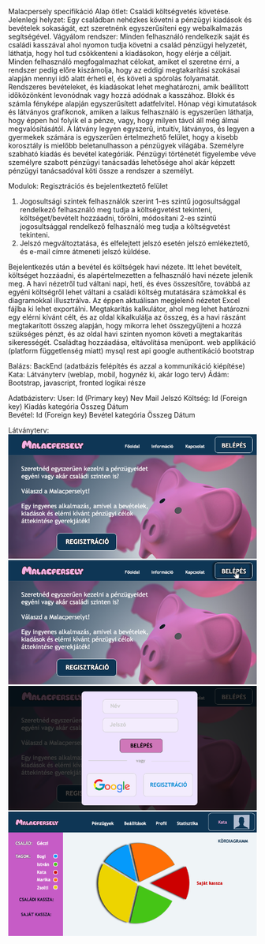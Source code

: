 Malacpersely specifikáció
Alap ötlet: Családi költségvetés követése.
Jelenlegi helyzet: 
Egy családban nehézkes követni a pénzügyi kiadások és bevételek sokaságát, ezt szeretnénk egyszerűsíteni egy webalkalmazás segítségével.
Vágyálom rendszer:
	Minden felhasználó rendelkezik saját és családi kasszával ahol nyomon tudja követni a család pénzügyi helyzetét, láthatja, hogy hol tud csökkenteni a kiadásokon, hogy elérje a céljait.
Minden felhasználó megfogalmazhat célokat, amiket el szeretne érni, a rendszer pedig előre kiszámolja, hogy az eddigi megtakarítási szokásai alapján mennyi idő alatt érheti el, és követi a spórolás folyamatát.
Rendszeres bevételeket, és kiadásokat lehet meghatározni, amik beállított időközönként levonódnak vagy hozzá adódnak a kasszához.
Blokk és számla fényképe alapján egyszerűsített adatfelvitel.
Hónap végi kimutatások és látványos grafikonok, amiken a laikus felhasználó is egyszerűen láthatja, hogy éppen hol folyik el a pénze, vagy, hogy milyen távol áll még álmai megvalósításától.
A látvány legyen egyszerű, intuitív, látványos, és legyen a gyermekek számára is egyszerűen értelmezhető felület, hogy a kisebb korosztály is mielőbb beletanulhasson a pénzügyek világába.
Személyre szabható kiadás és bevétel kategóriák.
Pénzügyi történetét figyelembe véve személyre szabott pénzügyi tanácsadás lehetősége ahol akár képzett pénzügyi tanácsadóval köti össze a rendszer a személyt.

Modulok:
Regisztrációs és bejelentkeztető felület
1. Jogosultsági szintek felhasználók szerint 
1-es szintű jogosultsággal rendelkező felhasználó meg tudja a költségvetést tekinteni, költséget/bevételt hozzáadni, törölni, módosítani
2-es szintű jogosultsággal rendelkező felhasználó meg tudja a költségvetést tekinteni.
2. Jelszó megváltoztatása, és elfelejtett jelszó esetén jelszó emlékeztető, és e-mail címre átmeneti jelszó küldése.

Bejelentkezés után a bevétel és költségek havi nézete. Itt lehet bevételt, költséget hozzáadni, és alapértelmezetten a felhasználó havi nézete jelenik meg. A havi nézetről tud váltani napi, heti, és éves összesítőre, továbbá az egyéni költségről lehet váltani a családi költség mutatására számokkal és diagramokkal illusztrálva. Az éppen aktuálisan megjelenő nézetet Excel fájlba ki lehet exportálni.
Megtakarítás kalkulátor, ahol meg lehet határozni egy elérni kívánt célt, és az oldal kikalkulálja az összeg, és a havi rászánt megtakarított összeg alapján, hogy mikorra lehet összegyűjteni a hozzá szükséges pénzt, és az oldal havi szinten nyomon követi a megtakarítás sikerességét.
Családtag hozzáadása, eltávolítása menüpont.
web applikáció (platform függetlenség miatt)
mysql
rest api
google authentikáció
bootstrap

Balázs: BackEnd (adatbázis felépítés és azzal a kommunikáció kiépítése)
Kata: Látványterv (weblap, mobil, hogynéz ki, akár logo terv)
Ádám: Bootstrap, javascript, fronted logikai része

Adatbázisterv:
User:
	Id (Primary key)
	Nev
	Mail
	Jelszó
Költség:
	Id (Foreign key)
	Kiadás kategória
	Összeg
	Dátum	
Bevétel:
	Id (Foreign key)
	Bevétel kategória
	Összeg
	Dátum	

Látványterv:
	![főoldal](https://github.com/MrN00b1101/Malacpersely/blob/master/home.png)
	![belépés gomb](https://github.com/MrN00b1101/Malacpersely/blob/master/homeLogBtn.png)
	![belépés](https://github.com/MrN00b1101/Malacpersely/blob/master/login.png)
	![belépve](https://github.com/MrN00b1101/Malacpersely/blob/master/loggedIn.png)

